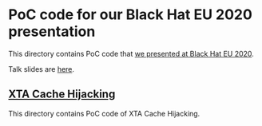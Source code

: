 # PoC code for our Black Hat EU 2020 presentation

This directory contains PoC code that [we presented at Black Hat EU 2020](https://www.blackhat.com/eu-20/briefings/schedule/#jack-in-the-cache-a-new-code-injection-technique-through-modifying-x-to-arm-translation-cache-21324).

Talk slides are [here](http://i.blackhat.com/eu-20/Wednesday/eu-20-Nakagawa-Jack-In-The-Cache-A-New-Code-Injection-Technique-Through-Modifying-X86-To-Arm-Translation-Cache.pdf).

## [XTA Cache Hijacking](./XtaTools)

This directory contains PoC code of XTA Cache Hijacking.
